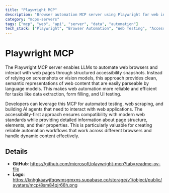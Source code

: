 ```yaml
---
title: "Playwright MCP"
description: "Browser automation MCP server using Playwright for web interaction and accessibility snapshots"
category: "mcps-servers"
tags: ["mcp", "web", "api", "server", "data", "automation"]
tech_stack: ["Playwright", "Browser Automation", "Web Testing", "Accessibility", "Web Scraping"]
---
```


# Playwright MCP

The Playwright MCP server enables LLMs to automate web browsers and interact with web pages through structured accessibility snapshots. Instead of relying on screenshots or vision models, this approach provides clean, semantic representations of web content that are easily parseable by language models. This makes web automation more reliable and efficient for tasks like data extraction, form filling, and UI testing.

Developers can leverage this MCP for automated testing, web scraping, and building AI agents that need to interact with web applications. The accessibility-first approach ensures compatibility with modern web standards while providing detailed information about page structure, elements, and their properties. This is particularly valuable for creating reliable automation workflows that work across different browsers and handle dynamic content effectively.

## Details

- **GitHub**: https://github.com/microsoft/playwright-mcp?tab=readme-ov-file
- **Logo**: https://knhgkaawjfqqwmsgmxns.supabase.co/storage/v1/object/public/avatars/mcp/8sm84qjr68h.png
